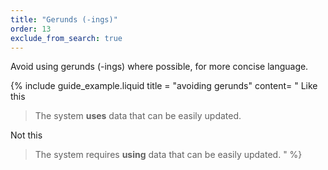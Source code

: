 ```yaml
---
title: "Gerunds (-ings)"
order: 13
exclude_from_search: true
---
```


Avoid using gerunds (-ings) where possible, for more concise language.

{% include guide_example.liquid
  title = "avoiding gerunds"
  content= "
Like this

> The system **uses** data that can be easily updated.

Not this

> The system requires **using** data that can be easily updated.
"
%}
